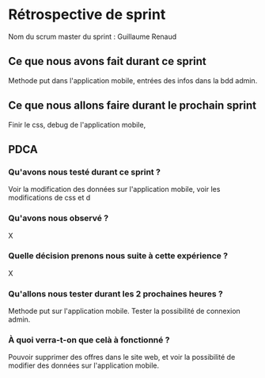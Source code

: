 # Rétrospective de sprint

Nom du scrum master du sprint : Guillaume Renaud

## Ce que nous avons fait durant ce sprint
Methode put dans l'application mobile, entrées des infos dans la bdd admin. 
## Ce que nous allons faire durant le prochain sprint
Finir le css, debug de l'application mobile, 
## PDCA 
### Qu'avons nous testé durant ce sprint ? 
Voir la modification des données sur l'application mobile, voir les modifications de css et d
### Qu'avons nous observé ? 
X
### Quelle décision prenons nous suite à cette expérience ? 
X
### Qu'allons nous tester durant les 2 prochaines heures ? 
Methode put sur l'application mobile. Tester la possibilité  de connexion admin. 
### À quoi verra-t-on que celà à fonctionné ?
Pouvoir supprimer des offres dans le site web, et voir la possibilité de modifier des données sur l'application mobile. 